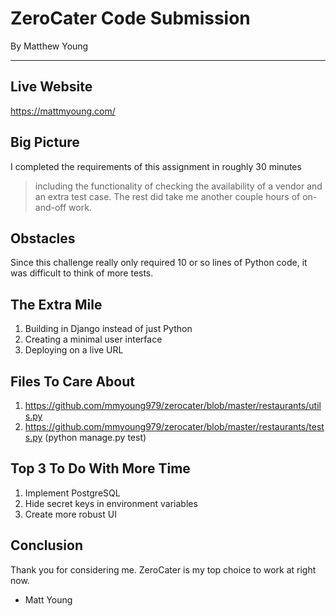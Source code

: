 # ZeroCater Code Submission
By Matthew Young

----
## Live Website
https://mattmyoung.com/

## Big Picture
I completed the requirements of this assignment in roughly 30 minutes
> including the functionality of checking the availability of a vendor and an extra test case. The rest did take me another couple hours of on-and-off work.

## Obstacles
Since this challenge really only required 10 or so lines of Python code, it was difficult to think of more tests.

## The Extra Mile
1. Building in Django instead of just Python
2. Creating a minimal user interface
3. Deploying on a live URL

## Files To Care About
1. https://github.com/mmyoung979/zerocater/blob/master/restaurants/utils.py
2. https://github.com/mmyoung979/zerocater/blob/master/restaurants/tests.py (python manage.py test)


## Top 3 To Do With More Time
1. Implement PostgreSQL
2. Hide secret keys in environment variables
3. Create more robust UI

## Conclusion
Thank you for considering me. ZeroCater is my top choice to work at right now.
- Matt Young
